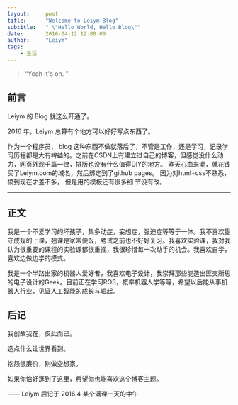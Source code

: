 ```yaml
---
layout:     post
title:      "Welcome to Leiym Blog"
subtitle:   " \"Hello World, Hello Blog\""
date:       2016-04-12 12:00:00
author:     "Leiym"
tags:
    - 生活
---
```


> “Yeah It's on. ”


## 前言

Leiym 的 Blog 就这么开通了。

2016 年，Leiym 总算有个地方可以好好写点东西了。

作为一个程序员， blog 这种东西不做就落后了，不管是工作，还是学习，记录学习历程都是大有裨益的。之前在CSDN上有建立过自己的博客，但感觉没什么动力，网页外观千篇一律，排版也没有什么值得DIY的地方。
昨天心血来潮，就花钱买了Leiym.com的域名，然后绑定到了github pages。 因为对html+css不熟悉， 搞到现在才差不多， 但是用的模板还有很多细 节没有改。 

---

## 正文

我是一个不爱学习的坏孩子，集多动症，妄想症，强迫症等等于一体。我不喜欢墨守成规的上课，翘课是家常便饭，考试之前也不好好复习。我喜欢实验课，我对我认为很重要的课程的实验课都很重视，我很珍惜每一次动手的机会。我喜欢自学，喜欢边做边学的模式。

我是一个半路出家的机器人爱好者，我喜欢电子设计，我崇拜那些能造出匪夷所思的电子设计的Geek。目前正在学习ROS，概率机器人学等等，希望以后能从事机器人行业，见证人工智能的成长与崛起。

## 后记

我创故我在，仅此而已。

造点什么让世界看到。

抱怨很廉价，别做空想家。

如果你恰好逛到了这里，希望你也能喜欢这个博客主题。

—— Leiym 后记于 2016.4 某个满课一天的中午
